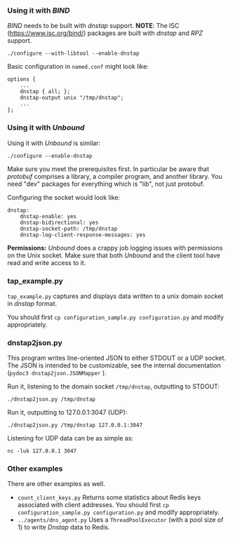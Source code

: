 ### Using it with _BIND_

_BIND_ needs to be built with _dnstap_ support. **NOTE**: The ISC (https://www.isc.org/bind/) packages are
built with _dnstap_ and _RPZ_ support.

```
./configure --with-libtool --enable-dnstap
```

Basic configuration in `named.conf` might look like:

```
options {
    ...
    dnstap { all; };
    dnstap-output unix "/tmp/dnstap";
    ...
};
```

### Using it with _Unbound_

Using it with _Unbound_ is similar:

```
./configure --enable-dnstap
```

Make sure you meet the prerequisites first. In particular be aware that _protobuf_ comprises a library,
a compiler program, and another library. You need "dev" packages for everything which is "lib", not just
protobuf.

Configuring the socket would look like:

```
dnstap:
    dnstap-enable: yes
    dnstap-bidirectional: yes
    dnstap-socket-path: /tmp/dnstap
    dnstap-log-client-response-messages: yes
```

**Permissions:** _Unbound_ does a crappy job logging issues with permissions on the Unix socket.
Make sure that both _Unbound_ and the client tool have read and write access to it.

### tap_example.py

`tap_example.py` captures and displays data written to a unix domain socket in _dnstap_ format.

You should first `cp configuration_sample.py configuration.py` and modify appropriately.

### dnstap2json.py

This program writes line-oriented JSON to either STDOUT or a UDP socket. The JSON is intended to be
customizable, see the internal documentation (`pydoc3 dnstap2json.JSONMapper` ).

Run it, listening to the domain socket `/tmp/dnstap`, outputting to STDOUT:

```
./dnstap2json.py /tmp/dnstap
```

Run it, outputting to 127.0.0.1:3047 (UDP):

```
./dnstap2json.py /tmp/dnstap 127.0.0.1:3047
```

Listening for UDP data can be as simple as:

```
nc -luk 127.0.0.1 3047
```

### Other examples

There are other examples as well.

* `count_client_keys.py` Returns some statistics about Redis keys associated with client addresses. You should first `cp configuration_sample.py configuration.py` and modify appropriately.
* `../agents/dns_agent.py` Uses a `ThreadPoolExecutor` (with a pool size of 1) to write _Dnstap_ data to Redis.
